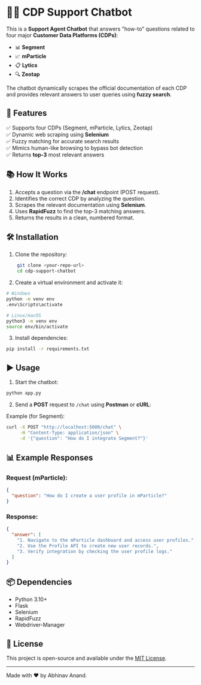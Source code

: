 # 🧑‍💻 CDP Support Chatbot

This is a **Support Agent Chatbot** that answers "how-to" questions related to four major **Customer Data Platforms (CDPs)**: 

- 📊 **Segment**
- 📈 **mParticle**
- 📋 **Lytics**
- 🔍 **Zeotap**

The chatbot dynamically scrapes the official documentation of each CDP and provides relevant answers to user queries using **fuzzy search**.

## 🚀 Features

✅ Supports four CDPs (Segment, mParticle, Lytics, Zeotap)  
✅ Dynamic web scraping using **Selenium**  
✅ Fuzzy matching for accurate search results  
✅ Mimics human-like browsing to bypass bot detection  
✅ Returns **top-3** most relevant answers  

## 📚 How It Works

1. Accepts a question via the **/chat** endpoint (POST request).
2. Identifies the correct CDP by analyzing the question.
3. Scrapes the relevant documentation using **Selenium**.
4. Uses **RapidFuzz** to find the top-3 matching answers.
5. Returns the results in a clean, numbered format.

## 🛠️ Installation

1. Clone the repository:

```bash
    git clone <your-repo-url>
    cd cdp-support-chatbot
```

2. Create a virtual environment and activate it:

```bash
# Windows
python -m venv env
.env\Scripts\activate

# Linux/macOS
python3 -m venv env
source env/bin/activate
```

3. Install dependencies:

```bash
pip install -r requirements.txt
```

## ▶️ Usage

1. Start the chatbot:

```bash
python app.py
```

2. Send a **POST** request to `/chat` using **Postman** or **cURL**:

Example (for Segment):

```bash
curl -X POST "http://localhost:5000/chat" \
     -H "Content-Type: application/json" \
     -d '{"question": "How do I integrate Segment?"}'
```

## 📊 Example Responses

### Request (mParticle):

```json
{
  "question": "How do I create a user profile in mParticle?"
}
```

### Response:

```json
{
  "answer": [
    "1. Navigate to the mParticle dashboard and access user profiles.",
    "2. Use the Profile API to create new user records.",
    "3. Verify integration by checking the user profile logs."
  ]
}
```

## 📦 Dependencies

- Python 3.10+
- Flask
- Selenium
- RapidFuzz
- Webdriver-Manager

## 📄 License

This project is open-source and available under the [MIT License](LICENSE).

---

Made with ❤️ by Abhinav Anand.
